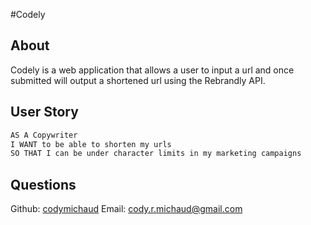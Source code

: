 #Codely

## About
Codely is a web application that allows a user to input a url and once submitted will output a shortened url using the Rebrandly API. 

## User Story
```md
AS A Copywriter
I WANT to be able to shorten my urls
SO THAT I can be under character limits in my marketing campaigns
```

## Questions
Github: [codymichaud](https://github.com/codymichaud)
Email: cody.r.michaud@gmail.com

